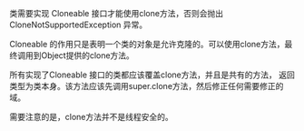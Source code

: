 类需要实现 Cloneable 接口才能使用clone方法，否则会抛出 CloneNotSupportedException 异常。

Cloneable 的作用只是表明一个类的对象是允许克隆的。可以使用clone方法，最终调用到Object提供的clone方法。

所有实现了Cloneable 接口的类都应该覆盖clone方法，并且是共有的方法，
返回类型为类本身。该方法应该先调用super.clone方法，然后修正任何需要修正的域。

需要注意的是，clone方法并不是线程安全的。